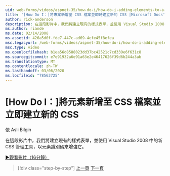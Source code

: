 ```yaml
---
uid: web-forms/videos/aspnet-35/how-do-i/how-do-i-adding-elements-to-a-css-file-and-create-new-css-on-the-fly
title: '[How Do I：]將專案新增至 CSS 檔案並即時建立新的 CSS |Microsoft Docs'
author: rick-anderson
description: 在這段影片中，我們將建立現有的樣式表單，並使用 Visual Studio 2008 中的新 CSS 管理工具，以元素識別碼來增強它。
ms.author: riande
ms.date: 02/14/2008
ms.assetid: 426a5d0f-fde7-447c-ad69-4efe45f8efea
msc.legacyurl: /web-forms/videos/aspnet-35/how-do-i/how-do-i-adding-elements-to-a-css-file-and-create-new-css-on-the-fly
msc.type: video
ms.openlocfilehash: b1ea56d8588023dd37bc42521c7cd339e6f631c8
ms.sourcegitcommit: e7e91932a6e91a63e2e46417626f39d6b244a3ab
ms.translationtype: MT
ms.contentlocale: zh-TW
ms.lasthandoff: 03/06/2020
ms.locfileid: "78563725"
---
```

# <a name="how-do-i-adding-elements-to-a-css-file-and-create-new-css-on-the-fly"></a>[How Do I：]將元素新增至 CSS 檔案並立即建立新的 CSS

依 Asli Bilgin

在這段影片中，我們將建立現有的樣式表單，並使用 Visual Studio 2008 中的新 CSS 管理工具，以元素識別碼來增強它。

[&#9654;觀看影片（16分鐘）](https://channel9.msdn.com/Blogs/ASP-NET-Site-Videos/how-do-i-adding-elements-to-a-css-file-and-create-new-css-on-the-fly)

> [!div class="step-by-step"]
> [上一頁](how-do-i-working-with-visual-studio-2008-net-framework.md)
> [下一頁](how-do-i-advance-cascading-style-sheet-features-and-management.md)
